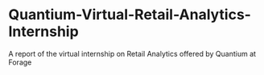 # Quantium-Virtual-Retail-Analytics-Internship
A report of the virtual internship on Retail Analytics offered by Quantium at Forage

